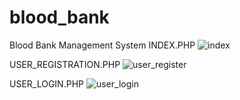 # blood_bank
Blood Bank Management System
INDEX.PHP
![index](https://user-images.githubusercontent.com/56357173/172016481-3bca4677-ff06-406d-bb28-ed14ca244d0e.jpg)

USER_REGISTRATION.PHP
![user_register](https://user-images.githubusercontent.com/56357173/172016468-18b387a0-d64d-4d20-9cba-58d193617118.jpg)

USER_LOGIN.PHP
![user_login](https://user-images.githubusercontent.com/56357173/172016460-9dcf3c3f-3fea-4ed7-b78c-ea279256110d.jpg)
